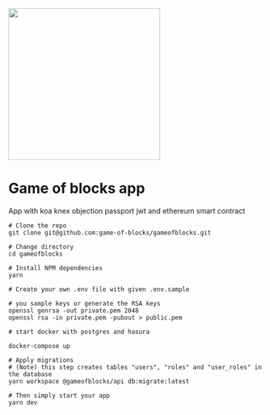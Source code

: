 <img src="https://d33wubrfki0l68.cloudfront.net/static/media/c33c7956c25bc6c88aa0a5f55ac82dd8f22c39a3/throne-home.3a2323f2.png" data-canonical-src="https://d33wubrfki0l68.cloudfront.net/static/media/c33c7956c25bc6c88aa0a5f55ac82dd8f22c39a3/throne-home.3a2323f2.png" width="300" />

# Game of blocks app

App with koa knex objection passport jwt and ethereum smart contract

```
# Clone the repo
git clone git@github.com:game-of-blocks/gameofblocks.git

# Change directory
cd gameofblocks

# Install NPM dependencies
yarn

# Create your own .env file with given .env.sample

# you sample keys or generate the RSA keys
openssl genrsa -out private.pem 2048
openssl rsa -in private.pem -pubout > public.pem

# start docker with postgres and hasura

docker-compose up

# Apply migrations
# (Note) this step creates tables "users", "roles" and "user_roles" in the database
yarn workspace @gameofblocks/api db:migrate:latest

# Then simply start your app
yarn dev

```
